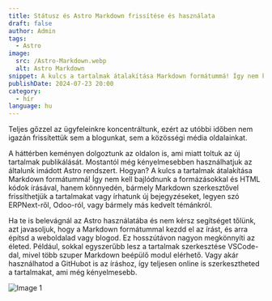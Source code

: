 ```yaml
---
title: Státusz és Astro Markdown frissítése és használata
draft: false
author: Admin
tags:
  - Astro
image:
  src: /Astro-Markdown.webp
  alt: Astro Markdown
snippet: A kulcs a tartalmak átalakítása Markdown formátummá! Így nem kell bajlódnunk a formázásokkal és HTML kódok írásával,
publishDate: 2024-07-23 20:00
category:
  - hír
language: hu
---
```


Teljes gőzzel az ügyfeleinkre koncentráltunk, ezért az utóbbi időben nem igazán frissítettük sem a blogunkat, sem a közösségi média oldalainkat. 

A háttérben keményen dolgoztunk az oldalon is, ami miatt toltuk az új tartalmak publikálását. Mostantól még kényelmesebben használhatjuk az általunk imádott Astro rendszert. Hogyan? A kulcs a tartalmak átalakítása Markdown formátummá! Így nem kell bajlódnunk a formázásokkal és HTML kódok írásával, hanem könnyedén, bármely Markdown szerkesztővel frissíthetjük a tartalmakat vagy írhatunk új bejegyzéseket, legyen szó ERPNext-ről, Odoo-ról, vagy bármely más kedvelt témánkról.

Ha te is belevágnál az Astro használatába és nem kérsz segítséget tőlünk, azt javasoljuk, hogy a Markdown formátummal kezdd el az írást, és arra építsd a weboldalad vagy blogod. Ez hosszútávon nagyon megkönnyíti az életed. Például, sokkal egyszerűbb lesz a tartalmak szerkesztése VSCode-dal, mivel több szuper Markdown beépülő modul elérhető. Vagy akár használhatod a GitHubot is az íráshoz, így teljesen online is szerkesztheted a tartalmakat, ami még kényelmesebb.

![Image 1](/images/Astro-Markdown.webp)
